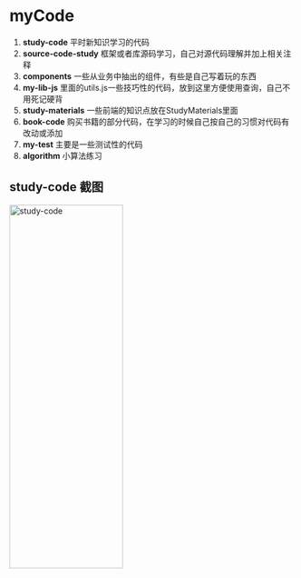 # myCode

1. **study-code** 平时新知识学习的代码
2. **source-code-study** 框架或者库源码学习，自己对源代码理解并加上相关注释
3. **components** 一些从业务中抽出的组件，有些是自己写着玩的东西
4. **my-lib-js** 里面的utils.js一些技巧性的代码，放到这里方便使用查询，自己不用死记硬背
5. **study-materials** 一些前端的知识点放在StudyMaterials里面
6. **book-code** 购买书籍的部分代码，在学习的时候自己按自己的习惯对代码有改动或添加
7. **my-test** 主要是一些测试性的代码
8. **algorithm** 小算法练习

## study-code 截图

<img src="https://raw.githubusercontent.com/LittleBearBond/myCode/master/study-materials/screenshot/study-code01.png" alt="study-code" width="200" height="640" >

